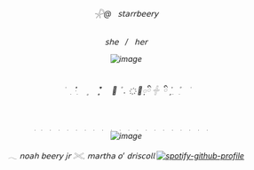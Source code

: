 

<h6 align="center">
 𓇻@‎ ‎ ‎ 𝗌𝗍𝖺𝗋𝗋𝖻𝖾𝖾𝗋𝗒

 <h6 align="center">
 𝗌𝗁𝖾   ‎ ‎  /  ‎ ‎   𝗁𝖾𝗋

![image](https://cdn.discordapp.com/attachments/1394835939809034320/1419014454531592223/IMG_4060.gif?ex=68d037b1&is=68cee631&hm=e8d98dd827904cf2ff71f1a3d7798c1706f9c37b6746a33b0869ce70cea5c1b8&)

<h6 align="center">
࣪⠀ ִ‎   ۫   ּ  ֗  ִ  ‎ ‎   ۪ ‎ ‎ ‎  ⠀̥̾͒‎  ‎ ‎  ‎  ‎          🐏 ۫  ‎ .‎  ㅤ҉ ⃘᰷᰷ི‎  𓏶       ‎       ི ۪‎    ִ     ֗ ִ ۫‎    ִ‎ ‎   ‎ ‎    ࣪  

<h6 align="center">

  ִ ‎ ‎ ‎   ִ ‎ ‎ ‎   ִ ‎ ‎ ‎   ִ ‎ ‎ ‎   ִ ‎ ‎ ‎   ִ ‎ ‎ ‎   ִ ‎ ‎ ‎   ִ ‎ ‎ ‎   ִ ‎ ‎ ‎   ִ ‎ ‎ ‎   ִ ‎ ‎ ‎   ִ ‎ ‎ ‎   ִ ‎ ‎ ‎   ִ ‎ ‎ ‎   ִ ‎ ‎ ‎   ִ ‎ ‎ ‎   ִ ‎ ‎ ‎   ִ ‎ ‎ ‎   ִ ‎ ‎ ‎   ִ ‎ ‎ ‎   ִ ‎ ‎ ‎  
![image](https://cdn.discordapp.com/attachments/1394835939809034320/1419032658243223572/IMG_4061.jpeg?ex=68d048a6&is=68cef726&hm=f95a3733444f7f7452abae35cdf14b0ecc81ad0b7d9d5926143f019ee4477736&)

𓂃  𝗇𝗈𝖺𝗁 𝖻𝖾𝖾𝗋𝗒 𝗃𝗋  𓏵𓈒 𝗆𝖺𝗋𝗍𝗁𝖺 𝗈’ 𝖽𝗋𝗂𝗌𝖼𝗈𝗅𝗅 [![spotify-github-profile](https://spotify-github-profile.kittinanx.com/api/view?uid=nc2xu7jzn4t26bh1k2ljmaeky&cover_image=true&theme=natemoo-re&show_offline=false&background_color=121212&interchange=false&bar_color=53b14f&bar_color_cover=false)](https://github.com/kittinan/spotify-github-profile)
